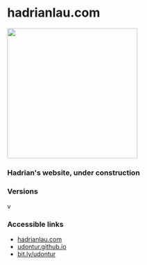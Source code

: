 # hadrianlau.com
[<img width="300px" src="https://github.com/udontur/udontur/blob/a3476a7090350c817b33d647447e680a664c4895/repositories/website.png"/>](https://udontur.github.io)

### Hadrian's website, under construction

### Versions
v

### Accessible links
- [hadrianlau.com](https://hadrianlau.com)
- [udontur.github.io](https://udontur.github.io)
- [bit.ly/udontur](https://bit.ly/udontur)
